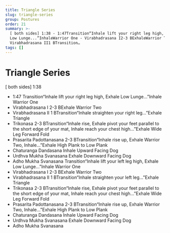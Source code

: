 ```yaml
---
title: Triangle Series
slug: triangle-series
group: Postures
order: 21
summary: >-
  [ both sides] 1:38 - 1:47Transition“Inhale lift your right leg high, Exhale
  Low Lunge...”InhaleWarrior One - Virabhadrasana I2-3 BExhaleWarrior Two -
  Virabhadrasana II1 BTransition…
tags: []
---
```

# Triangle Series

[ both sides] 1:38
- 1:47 Transition“Inhale lift your right leg high, Exhale Low Lunge...”Inhale Warrior One
- Virabhadrasana I 2-3 BExhale Warrior Two
- Virabhadrasana II 1 BTransition“Inhale straighten your right leg...”Exhale Triangle
- Trikonasa 2-3 BTransition“Inhale rise, Exhale pivot your feet parallel to the short edge of your mat, Inhale reach your chest high...”Exhale Wide Leg Forward Fold
- Prasarita Padottanasana 2-3 BTransition“Inhale rise up, Exhale Warrior Two, Inhale...”Exhale High Plank to Low Plank
- Chaturanga Dandasana Inhale Upward Facing Dog
- Urdhva Mukha Svanasana Exhale Downward Facing Dog
- Adho Mukha Svanasana Transition“Inhale lift your left leg high, Exhale Low Lunge...”Inhale Warrior One
- Virabhadrasana I 2-3 BExhale Warrior Two
- Virabhadrasana II 1 BTransition“Inhale straighten your left leg...”Exhale Triangle
- Trikonasa 2-3 BTransition“Inhale rise, Exhale pivot your feet parallel to the short edge of your mat, Inhale reach your chest high...”Exhale Wide Leg Forward Fold
- Prasarita Padottanasana 2-3 BTransition“Inhale rise up, Exhale Warrior Two, Inhale...”Exhale High Plank to Low Plank
- Chaturanga Dandasana Inhale Upward Facing Dog
- Urdhva Mukha Svanasana Exhale Downward Facing Dog
- Adho Mukha Svanasana

